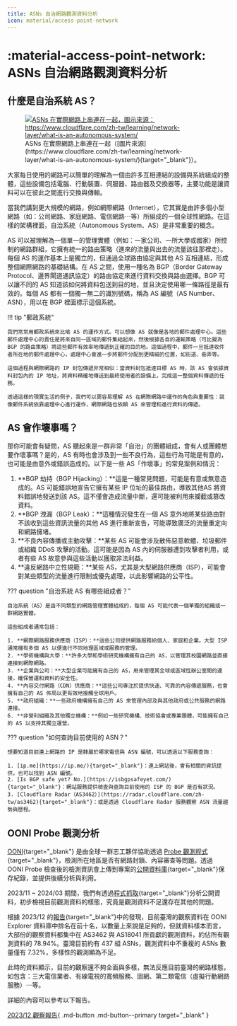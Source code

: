 ```yaml
---
title: ASNs 自治網路觀測資料分析
icon: material/access-point-network
---
```


# :material-access-point-network: ASNs 自治網路觀測資料分析

## 什麼是自治系統 AS？

<figure markdown="span" style="width: 80%;">
    <a target="_blank"
       href="https://www.cloudflare.com/zh-tw/learning/network-layer/what-is-an-autonomous-system/">
        <img src="../assets/images/autonomous-system-diagram.svg"
            alt="ASNs 在實際網路上串連在一起，圖示來源：https://www.cloudflare.com/zh-tw/learning/network-layer/what-is-an-autonomous-system/"
            title="ASNs 在實際網路上串連在一起，圖示來源：https://www.cloudflare.com/zh-tw/learning/network-layer/what-is-an-autonomous-system/"
        >
    </a>
    <caption>ASNs 在實際網路上串連在一起（[圖片來源](https://www.cloudflare.com/zh-tw/learning/network-layer/what-is-an-autonomous-system/){target="_blank"}）。</caption>
</figure>

大家每日使用的網路可以簡單的理解為一個由許多互相連結的設備與系統組成的整體，這些設備包括電腦、行動裝置、伺服器、路由器及交換器等，主要功能是讓資料可以在彼此之間進行交換與傳輸。

當我們講到更大規模的網路，例如網際網路（Internet），它其實是由許多個小型網路（如：公司網路、家庭網路、電信網路⋯等）所組成的一個全球性網路。在這樣的架構裡面，自治系統（Autonomous System、AS）是非常重要的概念。

AS 可以被理解為一個單一的管理實體（例如：一家公司、一所大學或國家）所控制的網路群組，它擁有統一的路由策略（進來的流量與出去的流量該往那裡走）。每個 AS 的運作基本上是獨立的，但通過全球路由協定與其他 AS 互相連結，形成整個網際網路的基礎結構。在 AS 之間，使用一種名為 BGP（Border Gateway Protocol、邊界閘道通訊協定）的路由協定來進行資料交換與路由選擇。BGP 可以讓不同的 AS 知道該如何將資料包送到目的地，並且決定使用哪一條路徑是最有效的。每個 AS 都有一個獨一無二的識別號碼，稱為 AS 編號（AS Number、ASN），用以在 BGP 裡面標示這個系統。

!!! tip "郵政系統"

    我們常常用郵政系統來比喻 AS 的運作方式。可以想像 AS 就像是各地的郵件處理中心。這些郵件處理中心的責任是將來自同一區域的郵件集結起來，然後根據各自的運輸策略（可比擬為 BGP 的路由策略）將這些郵件有效率地傳遞到正確的目的地。這個過程中，郵件一旦抵達收件者所在地的郵件處理中心，處理中心會進一步將郵件分配到更精細的位置，如街道、巷弄等。

    這個過程與網際網路的 IP 封包傳遞非常相似：當資料封包抵達目標 AS 時，該 AS 會依據資料封包內的 IP 地址，將資料精確地傳送到最終使用者的設備上，完成這一整個資料傳遞的任務。

    透過這樣的現實生活的例子，我們可以更容易理解 AS 在網際網路中運作的角色與重要性：就像郵件系統依靠處理中心進行運作，網際網路也依賴 AS 來管理和進行資料的傳遞。

## AS 會作壞事嗎？

那你可能會有疑問，AS 聽起來是一群非常「自治」的團體組成，會有人或團體想要作壞事嗎？是的，AS 有時也會涉及到一些不良行為，這些行為可能是有意的，也可能是由意外或錯誤造成的。以下是一些 AS「作壞事」的常見案例和情況：

1. **BGP 劫持（BGP Hijacking）：**這是一種常見問題，可能是有意或無意造成的。AS 可能錯誤地宣告它擁有某些 IP 位址的最佳路由，導致其他AS 將資料錯誤地發送到該 AS。這不僅會造成流量中斷，還可能被利用來攔截或篡改資料。
2. **BGP 洩漏（BGP Leak）：**這種情況發生在一個 AS 意外地將某些路由對不該收到這些資訊流量的其他 AS 進行重新宣告，可能導致廣泛的流量重定向和網路擁堵。
3. **不良內容傳播或主動攻擊：**某些 AS 可能會涉及散佈惡意軟體、垃圾郵件或組織 DDoS 攻擊的活動。這可能是因為 AS 內的伺服器遭到攻擊者利用，或者有些 AS 故意參與這些活動以獲取非法利益。
4. **違反網路中立性規範：**某些 AS，尤其是大型網路供應商（ISP），可能會對某些類型的流量進行限制或優先處理，以此影響網路的公平性。

??? question "自治系統 AS 有哪些組成者？"

    自治系統（AS）是由不同類型的網路管理實體組成的，每個 AS 可能代表一個單獨的組織或一群網路實體。

    這些組成者通常包括：

    1. **網際網路服務供應商（ISP）：**這些公司提供網路服務給個人、家庭和企業。大型 ISP 通常擁有多個 AS 以便進行不同地理區域或服務的管理。
    2. **學術機構與大學：**許多大學和學術研究機構擁有自己的 AS，以管理其校園網路並直接連接到網際網路。
    3. **企業與公司：**大型企業可能擁有自己的 AS，用來管理其全球或區域性辦公室間的連接，確保營運和資料的安全性。
    4. **內容交付網路（CDN）供應商：**這些公司專注於提供快速、可靠的內容傳遞服務，也會擁有自己的 AS 佈局以更有效地接觸全球用戶。
    5. **政府組織：**一些政府機構擁有自己的 AS 來管理內部及與其他政府或公共服務的網路連接。
    6. **非營利組織及其他獨立機構：**例如一些研究機構、技術協會或專業團體，可能擁有自己的 AS 以支持其獨立運營。

??? question "如何查詢目前使用的 ASN？"

    想要知道目前連上網路的 IP 是隸屬於哪家電信與 ASN 編號，可以透過以下服務查詢：

    1. [ip.me](https://ip.me/){target="_blank"}：連上網站後，會有相關的資訊提供，也可以找到 ASN 編號。
    2. [Is BGP safe yet? No.](https://isbgpsafeyet.com/){target="_blank"}：網站服務提供檢查與查詢目前使用的 ISP 的 BGP 是否有狀況。
    3. [Cloudflare Radar（AS3462）](https://radar.cloudflare.com/zh-tw/as3462){target="_blank"}：或是透過 Cloudflare Radar 服務觀察 ASN 流量趨勢與歷程。

## OONI Probe 觀測分析

[OONI](http://ooni.org/){target="_blank"} 是由全球一群志工夥伴協助透過 [Probe 觀測程式](https://ooni.org/install/){target="_blank"}，檢測所在地區是否有網路封鎖、內容審查等問題。透過 OONI Probe 檢查後的檢測資訊會上傳到專案的[公開資料庫](https://registry.opendata.aws/ooni/){target="_blank"}保存紀錄，並提供後續分析與利用。

2023/11 ~ 2024/03 期間，我們有透過[程式抓取](https://github.com/ocftw/ooni-research/tree/main/asn_coverage){target="_blank"}分析公開資料，初步檢視目前觀測資料的樣態，究竟是觀測資料不足還存在其他的問題。

根據 2023/12 的[報告](https://ocf.tw/p/ooni/report/202312.html){target="_blank"}中的發現，目前臺灣的觀察資料在 OONI Explorer 資料庫中排名在前十名，以數量上來說是足夠的，但就資料樣本而言，大部份的觀察資料都集中在 AS3462 與 AS18041 所貢獻的觀測資料，約佔所有觀測資料的 78.94%。臺灣目前約有 437 組 ASNs，觀測資料中不重複的 ASNs 數量僅有 7.32%，多樣性的觀測顯為不足。

此時的資料顯示，目前的觀察還不夠全面與多樣，無法反應目前臺灣的網路樣態，如包含：三大電信業者、有線電視的寬頻服務、固網、第二類電信（虛擬行動網路服務）⋯等。

詳細的內容可以參考以下報告。

[2023/12 觀察報告](https://ocf.tw/p/ooni/report/202312.html){ .md-button .md-button--primary target="_blank" }
